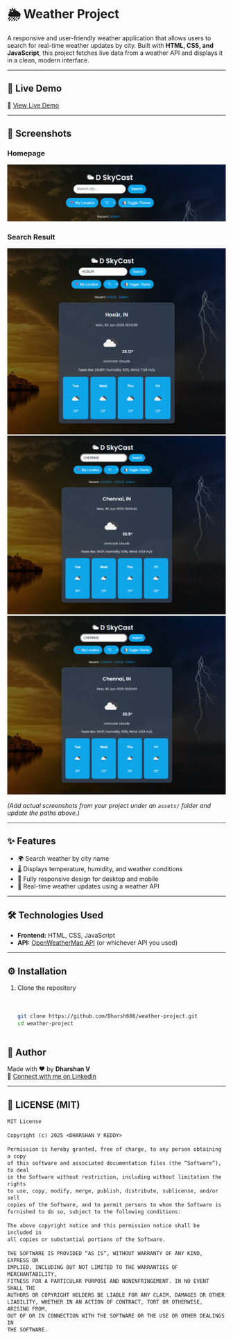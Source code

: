 # 🌦️ Weather Project

A responsive and user-friendly weather application that allows users to search for real-time weather updates by city. Built with **HTML, CSS, and JavaScript**, this project fetches live data from a weather API and displays it in a clean, modern interface.

---

## 🚀 Live Demo

🔗 [View Live Demo](https://dharsh606.github.io/weather-project/)  

---

## 📸 Screenshots

### Homepage
![Weather Project Screenshot](./documents/weather1.png)

### Search Result
![Weather Project Search](./documents/weather2.png)
![Weather Project Search](./documents/weather3.png)
![Weather Project Search](./documents/weather3.png)

*(Add actual screenshots from your project under an `assets/` folder and update the paths above.)*

---

## ✨ Features

- 🌍 Search weather by city name  
- 🌡️ Displays temperature, humidity, and weather conditions  
- 📱 Fully responsive design for desktop and mobile  
- 🔄 Real-time weather updates using a weather API  

---

## 🛠️ Technologies Used

- **Frontend:** HTML, CSS, JavaScript  
- **API:** [OpenWeatherMap API](https://openweathermap.org/api) (or whichever API you used)  

---

## ⚙️ Installation

1. Clone the repository  
   ```bash

   
   git clone https://github.com/Dharsh606/weather-project.git
   cd weather-project


   
## 👤 Author

Made with ❤️ by **Dharshan V**  
🔗 [Connect with me on LinkedIn](https://www.linkedin.com/in/dharshanvreddy/)

---

## 📜 LICENSE (MIT)

```text
MIT License

Copyright (c) 2025 <DHARSHAN V REDDY>

Permission is hereby granted, free of charge, to any person obtaining a copy
of this software and associated documentation files (the “Software”), to deal
in the Software without restriction, including without limitation the rights
to use, copy, modify, merge, publish, distribute, sublicense, and/or sell
copies of the Software, and to permit persons to whom the Software is
furnished to do so, subject to the following conditions:

The above copyright notice and this permission notice shall be included in
all copies or substantial portions of the Software.

THE SOFTWARE IS PROVIDED “AS IS”, WITHOUT WARRANTY OF ANY KIND, EXPRESS OR
IMPLIED, INCLUDING BUT NOT LIMITED TO THE WARRANTIES OF MERCHANTABILITY,
FITNESS FOR A PARTICULAR PURPOSE AND NONINFRINGEMENT. IN NO EVENT SHALL THE
AUTHORS OR COPYRIGHT HOLDERS BE LIABLE FOR ANY CLAIM, DAMAGES OR OTHER
LIABILITY, WHETHER IN AN ACTION OF CONTRACT, TORT OR OTHERWISE, ARISING FROM,
OUT OF OR IN CONNECTION WITH THE SOFTWARE OR THE USE OR OTHER DEALINGS IN
THE SOFTWARE.
    
